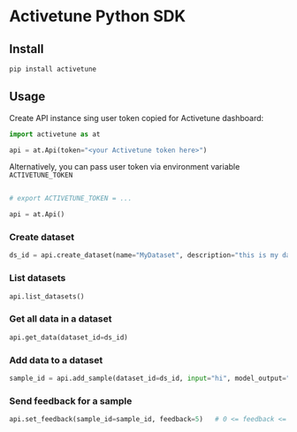 # Activetune Python SDK


## Install

```sh
pip install activetune
```


## Usage

Create API instance sing user token copied for Activetune dashboard:

```python
import activetune as at

api = at.Api(token="<your Activetune token here>")
```

Alternatively, you can pass user token via environment variable `ACTIVETUNE_TOKEN`

```python

# export ACTIVETUNE_TOKEN = ...

api = at.Api()

```


### Create dataset

```python
ds_id = api.create_dataset(name="MyDataset", description="this is my dataset")
```

### List datasets

```python
api.list_datasets()
```


### Get all data in a dataset

```python
api.get_data(dataset_id=ds_id)
```

### Add data to a dataset

```python
sample_id = api.add_sample(dataset_id=ds_id, input="hi", model_output="hello", model_id="my_model_id")
```

### Send feedback for a sample

```python
api.set_feedback(sample_id=sample_id, feedback=5)   # 0 <= feedback <= 5
```


